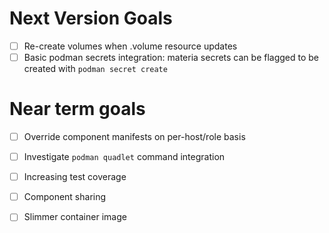 # Next Version Goals
- [ ] Re-create volumes when .volume resource updates
- [ ] Basic podman secrets integration: materia secrets can be flagged to be created with `podman secret create`

# Near term goals
- [ ] Override component manifests on per-host/role basis
- [ ] Investigate `podman quadlet` command integration
- [ ] Increasing test coverage
- [ ] Component sharing
- [ ] Slimmer container image

